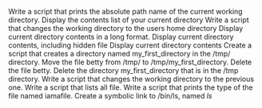 Write a script that prints the absolute path name of the current working directory.
Display the contents list of your current directory
Write a script that changes the working directory to the users home directory
Display current directory contents in a long format.
Display current directory contents, including hidden file
Display current directory contents
Create a script that creates a directory named my_first_directory in the /tmp/ directory.
Move the file betty from /tmp/ to /tmp/my_first_directory.
Delete the file betty.
Delete the directory my_first_directory that is in the /tmp directory.
Write a script that changes the working directory to the previous one.
Write a script that lists all file.
Write a script that prints the type of the file named iamafile.
Create a symbolic link to /bin/ls, named _ls_
